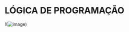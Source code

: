 # LÓGICA DE PROGRAMAÇÃO 
!(![image](https://github.com/Alan-de-Medeiros/logica-de-programa-o/assets/170477645/aeca53a5-f219-4180-b13f-2bcb5bf6e2d0))
